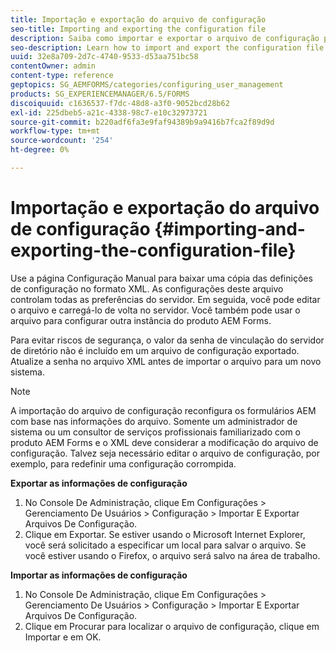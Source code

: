 ```yaml
---
title: Importação e exportação do arquivo de configuração
seo-title: Importing and exporting the configuration file
description: Saiba como importar e exportar o arquivo de configuração para editar as preferências do servidor ou configurar outra instância do produto AEM Forms.
seo-description: Learn how to import and export the configuration file in order to edit server preferences or configure another AEM forms product instance.
uuid: 32e8a709-2d7c-4740-9533-d53aa751bc58
contentOwner: admin
content-type: reference
geptopics: SG_AEMFORMS/categories/configuring_user_management
products: SG_EXPERIENCEMANAGER/6.5/FORMS
discoiquuid: c1636537-f7dc-48d8-a3f0-9052bcd28b62
exl-id: 225dbeb5-a21c-4338-98c7-e10c32973721
source-git-commit: b220adf6fa3e9faf94389b9a9416b7fca2f89d9d
workflow-type: tm+mt
source-wordcount: '254'
ht-degree: 0%

---
```


# Importação e exportação do arquivo de configuração {#importing-and-exporting-the-configuration-file}

Use a página Configuração Manual para baixar uma cópia das definições de configuração no formato XML. As configurações deste arquivo controlam todas as preferências do servidor. Em seguida, você pode editar o arquivo e carregá-lo de volta no servidor. Você também pode usar o arquivo para configurar outra instância do produto AEM Forms.

Para evitar riscos de segurança, o valor da senha de vinculação do servidor de diretório não é incluído em um arquivo de configuração exportado. Atualize a senha no arquivo XML antes de importar o arquivo para um novo sistema.

>[!NOTE]
>
>A importação do arquivo de configuração reconfigura os formulários AEM com base nas informações do arquivo. Somente um administrador de sistema ou um consultor de serviços profissionais familiarizado com o produto AEM Forms e o XML deve considerar a modificação do arquivo de configuração. Talvez seja necessário editar o arquivo de configuração, por exemplo, para redefinir uma configuração corrompida.

**Exportar as informações de configuração**

1. No Console De Administração, clique Em Configurações > Gerenciamento De Usuários > Configuração > Importar E Exportar Arquivos De Configuração.
1. Clique em Exportar. Se estiver usando o Microsoft Internet Explorer, você será solicitado a especificar um local para salvar o arquivo. Se você estiver usando o Firefox, o arquivo será salvo na área de trabalho.

**Importar as informações de configuração**

1. No Console De Administração, clique Em Configurações > Gerenciamento De Usuários > Configuração > Importar E Exportar Arquivos De Configuração.
1. Clique em Procurar para localizar o arquivo de configuração, clique em Importar e em OK.
